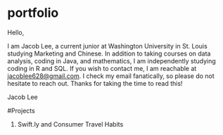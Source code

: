 # portfolio

Hello,

I am Jacob Lee, a current junior at Washington University in St. Louis studying Marketing and Chinese. In addition to taking courses on data analysis, coding in Java, and mathematics, I am independently studying coding in R and SQL. If you wish to contact me, I am reachable at jacoblee628@gmail.com. I check my email fanatically, so please do not hesitate to reach out. Thanks for taking the time to read this!

Jacob Lee

#Projects
1. Swift.ly and Consumer Travel Habits
